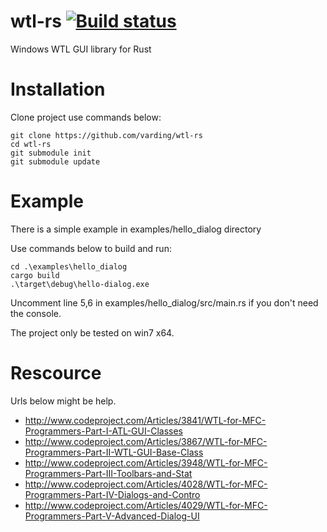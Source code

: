 wtl-rs  [![Build status](https://ci.appveyor.com/api/projects/status/u04gc0xdi89g4huj?svg=true)](https://ci.appveyor.com/project/varding/wtl-rs)
=====
Windows WTL GUI library for Rust

Installation
=====
Clone project use commands below:
```
git clone https://github.com/varding/wtl-rs
cd wtl-rs
git submodule init
git submodule update
```

Example
=====
There is a simple example in examples/hello_dialog  directory

Use commands below to build and run:
```
cd .\examples\hello_dialog
cargo build
.\target\debug\hello-dialog.exe
```

Uncomment line 5,6 in examples/hello_dialog/src/main.rs if you don't need the console.

The project only be tested on win7 x64.

Rescource
=====
Urls below might be help.

* http://www.codeproject.com/Articles/3841/WTL-for-MFC-Programmers-Part-I-ATL-GUI-Classes
* http://www.codeproject.com/Articles/3867/WTL-for-MFC-Programmers-Part-II-WTL-GUI-Base-Class
* http://www.codeproject.com/Articles/3948/WTL-for-MFC-Programmers-Part-III-Toolbars-and-Stat
* http://www.codeproject.com/Articles/4028/WTL-for-MFC-Programmers-Part-IV-Dialogs-and-Contro
* http://www.codeproject.com/Articles/4029/WTL-for-MFC-Programmers-Part-V-Advanced-Dialog-UI